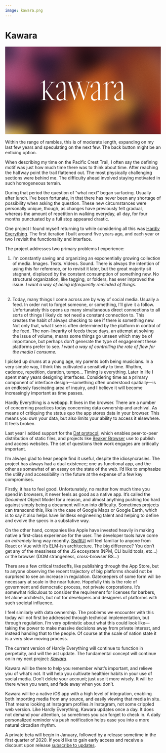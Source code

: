 ```yaml
---
image: kawara.png
---
```


# Kawara

[![c:1/12 r:56.25](kawara.png)](https://kawara.app)

Within the range of rambles, this is of moderate length, expanding on my last few years and speculating on the next few. The back button might be an enticing option.

When describing my time on the Pacific Crest Trail, I often say the defining motif was just how much time there was to think about time. After reaching the halfway point the trail flattened out. The most physically challenging sections were behind me. The difficulty ahead involved staying motivated in such homogeneous terrain.

During that period the question of “what next” began surfacing. Usually after lunch. I’ve been fortunate, in that there has never been any shortage of possibility when asking the question. These new circumstances were personally unique, though, as changes have previously felt gradual, whereas the amount of repetition in walking everyday, all day, for four months punctuated by a full stop appeared drastic.

One project I found myself returning to while considering all this was [Hardly Everything](https://hardlyeverything.com). The first iteration I built around five years ago, and each year or two I revisit the functionality and interface.

<!-- more -->

The project addresses two primary problems I experience:

1. I’m constantly saving and organizing an exponentially growing collection of media. Images. Texts. Videos. Sound. There is always the intention of using this for reference, or to revisit it later, but the great majority sit stagnant, displaced by the constant consumption of something new. No structural organization, like tagging, or folders, has ever improved the issue. *I want a way of being infrequently reminded of things.*<br><br>

2. Today, many things I come across are by way of social media. Usually a feed. In order not to forget someone, or something, I’ll give it a follow. Unfortunately this opens up many simultaneous direct connections to all sorts of things I likely do not need a constant connection to. This creates the habit of always checking to see if there is something new. Not only that, what I see is often determined by the platform in control of the feed. The non-linearity of feeds these days, an attempt at solving the issue of volume, means some things go unseen which may be of importance, but perhaps don’t generate the type of engagement these platforms prefer to see. *I want a way of controlling the rate of flow for the media I consume.*

I picked up drums at a young age, my parents both being musicians. In a very simple way, I think this cultivated a sensitivity to time. Rhythm, cadence, repetition, duration, tempo… Timing is everything. Later in life I spent many years designing interfaces. Considering time as a primary component of interface design—something often understood spatially—is an endlessly fascinating area of inquiry, and I believe it will become increasingly important as time passes.

Hardly Everything is a webapp. It lives in the browser. There are a number of concerning practices today concerning data ownership and archival. As means of critiquing the status quo the app stores data in your browser. This means you own your data, but also limits your ability to access it elsewhere. It feels broken.

Last year I added support for the [Dat protocol](https://dat.foundation), which enables peer-to-peer distribution of static files, and projects like [Beaker Browser](https://beakerbrowser.com) use to publish and access websites. The set of questions their work engages are critically important.

I’m always glad to hear people find it useful, despite the idiosyncrasies. The project has always had a dual existence; one as functional app, and the other as somewhat of an essay on the state of the web. I’d like to emphasize the utility and accessibility in the future at the expense of a few key compromises.

Firstly, it has to feel good. Unfortunately, no matter how much time you spend in browsers, it never feels as good as a native app. It’s called the *Document* Object Model for a reason, and almost anything pushing too hard against simply being a document will run into difficulty. Sometimes projects can transcend this, like in the case of Google Maps or Google Earth, which is to say it also helps have limitless engineering talent and helping to define and evolve the specs in a substative way.

On the other hand, companies like Apple have invested heavily in making native a first-class experience for the user. The developer tools have come an *extremely* long way recently. [SwiftUI](https://developer.apple.com/xcode/swiftui/) will feel familiar to anyone from React or Vue with it’s ELM-ish architecture. The big difference? You don’t get any of the messiness of the JS ecosystem (NPM, CLI build tools, etc…) or the browser (DOM strangeness, cross-browser BS…)

There are a few critical tradeoffs, like publishing through the App Store, but to anyone observing the recent trajectory of big platforms should not be surprised to see an increase in regulation. Gatekeepers of some form will be necessary at scale in the near future. Hopefully this is the role of government and democratic process, not private corporations. It’s somewhat ridiculous to consider the requirement for licenses for barbers, let alone architects, but not for developers and designers of platforms with such societal influence.

I feel similarly with data ownership. The problems we encounter with this today will not first be addressed through technical implementation, but through regulation. I’m very optimistic about what this could look like—taking the power to make massive decisions away from private interest, and instead handing that to the people. Of course at the scale of nation state it is a very slow moving process.

The current version of Hardly Everything will continue to function in perpetuity, and will the ast update. The fundamental concept will continue on in my next project: [*Kawara*](http://kawara.app).

Kawara will be there to help you remember what’s important, and relieve you of what’s not. It will help you cultivate healthier habits in your use of social media. Don’t delete your account; just use it more wisely. It will be there when you want, and fade away when you don’t.

Kawara will be a native iOS app with a high level of integration, enabling both importing media from any source, and easily viewing that media in situ. That means looking at Instagram profiles *in* Instagram, not some crippled web version. Like Hardly Everything, Kawara updates once a day. It does not demand your attention, so sometimes you can forget to check in. A daily personalized reminder via push notification helps ease you into a more natural circadian rhythm.

A private beta will begin in January, followed by a release sometime in the first quarter of 2020. If you’d like to gain early access and receive a discount upon release [subscribe to updates](https://www.kawara.app).